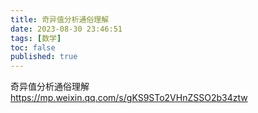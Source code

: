 ```yaml
---
title: 奇异值分析通俗理解
date: 2023-08-30 23:46:51
tags: [数学]
toc: false
published: true
---
```


奇异值分析通俗理解
https://mp.weixin.qq.com/s/gKS9STo2VHnZSSO2b34ztw